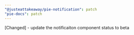 ```yaml
---
"@justeattakeaway/pie-notification": patch
"pie-docs": patch
---
```


[Changed] - update the notificaiton component status to beta
